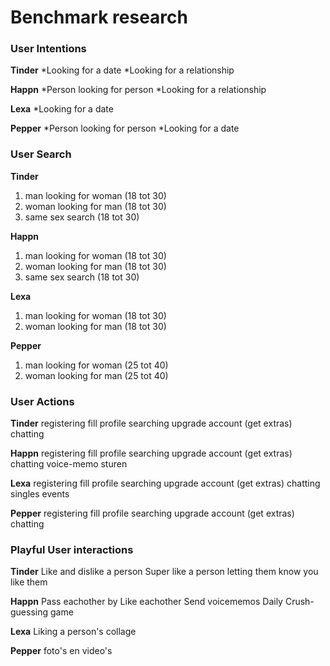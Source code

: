 # Benchmark research

### User Intentions

**Tinder**
*Looking for a date
*Looking for a relationship

**Happn**
*Person looking for person
*Looking for a relationship

**Lexa**
\*Looking for a date

**Pepper**
\*Person looking for person
\*Looking for a date

### User Search

**Tinder**

1. man looking for woman (18 tot 30)
2. woman looking for man (18 tot 30)
3. same sex search (18 tot 30)

**Happn**

1. man looking for woman (18 tot 30)
2. woman looking for man (18 tot 30)
3. same sex search (18 tot 30)

**Lexa**

1. man looking for woman (18 tot 30)
2. woman looking for man (18 tot 30)

**Pepper**

1. man looking for woman (25 tot 40)
2. woman looking for man (25 tot 40)

### User Actions

**Tinder**
registering
fill profile
searching
upgrade account (get extras)
chatting

**Happn**
registering
fill profile
searching
upgrade account (get extras)
chatting
voice-memo sturen

**Lexa**
registering
fill profile
searching
upgrade account (get extras)
chatting
singles events

**Pepper**
registering
fill profile
searching
upgrade account (get extras)
chatting

### Playful User interactions

**Tinder**
Like and dislike a person
Super like a person letting them know you like them

**Happn**
Pass eachother by
Like eachother
Send voicememos
Daily Crush-guessing game

**Lexa**
Liking a person's collage

**Pepper**
foto's en video's
